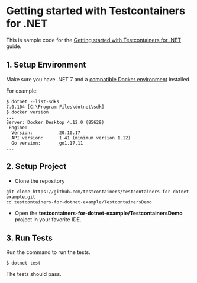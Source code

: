 # Getting started with Testcontainers for .NET

This is sample code for the [Getting started with Testcontainers for .NET](https://testcontainers.com/guides/getting-started-with-testcontainers-for-dotnet) guide.

## 1. Setup Environment

Make sure you have .NET 7 and a [compatible Docker environment](https://www.testcontainers.org/supported_docker_environment/) installed.

For example:

```shell
$ dotnet --list-sdks
7.0.104 [C:\Program Files\dotnet\sdk]
$ docker version
...
Server: Docker Desktop 4.12.0 (85629)
 Engine:
  Version:          20.10.17
  API version:      1.41 (minimum version 1.12)
  Go version:       go1.17.11
...
```

## 2. Setup Project

* Clone the repository

```shell
git clone https://github.com/testcontainers/testcontainers-for-dotnet-example.git
cd testcontainers-for-dotnet-example/TestcontainersDemo
```

* Open the **testcontainers-for-dotnet-example/TestcontainersDemo** project in your favorite IDE.

## 3. Run Tests

Run the command to run the tests.

```shell
$ dotnet test
```

The tests should pass.
